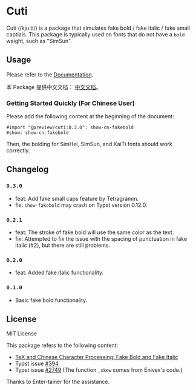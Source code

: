 # Cuti

Cuti (/kjuːti/) is a package that simulates fake bold / fake italic / fake small captials. This package is typically used on fonts that do not have a `bold` weight, such as "SimSun".

## Usage

Please refer to the [Documentation](https://csimide.github.io/cuti-docs/en/).

本 Package 提供中文文档： [中文文档](https://csimide.github.io/cuti-docs/zh-CN/)。

### Getting Started Quickly (For Chinese User)

Please add the following content at the beginning of the document:

```typst
#import "@preview/cuti:0.3.0": show-cn-fakebold
#show: show-cn-fakebold
```

Then, the bolding for SimHei, SimSun, and KaiTi fonts should work correctly.

## Changelog

### `0.3.0`

- feat: Add fake small caps feature by Tetragramm.
- fix: `show-fakebold` may crash on Typst version 0.12.0.

### `0.2.1`

- feat: The stroke of fake bold will use the same color as the text.
- fix: Attempted to fix the issue with the spacing of punctuation in fake italic (#2), but there are still problems.

### `0.2.0`

- feat: Added fake italic functionality.

### `0.1.0`

- Basic fake bold functionality.

## License

MIT License

This package refers to the following content:

- [TeX and Chinese Character Processing: Fake Bold and Fake Italic](https://zhuanlan.zhihu.com/p/19686102)
- Typst issue [#394](https://github.com/typst/typst/issues/394)
- Typst issue [#2749](https://github.com/typst/typst/issues/2749) (The function `_skew` comes from Enivex's code.)

Thanks to Enter-tainer for the assistance.
